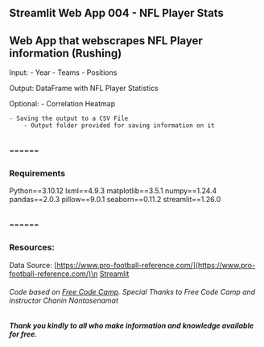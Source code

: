 ## Streamlit Web App 004 - NFL Player Stats

## Web App that webscrapes NFL Player information (Rushing)

Input:
    - Year
    - Teams
    - Positions

Output:
    DataFrame with NFL Player Statistics

Optional:
    - Correlation Heatmap
    
    - Saving the output to a CSV File
        - Output folder provided for saving information on it

## ------
### Requirements

Python==3.10.12
lxml==4.9.3
matplotlib==3.5.1
numpy==1.24.4
pandas==2.0.3
pillow==9.0.1
seaborn==0.11.2
streamlit==1.26.0

## ------

### Resources:
Data Source: [https://www.pro-football-reference.com/](https://www.pro-football-reference.com/)\n
[Streamlit](https://streamlit.io/)

###### *Code based on [Free Code Camp](https://www.freecodecamp.org/). Special Thanks to Free Code Camp and instructor Chanin Nantasenamat*

##### Thank you kindly to all who make information and knowledge available for free.
